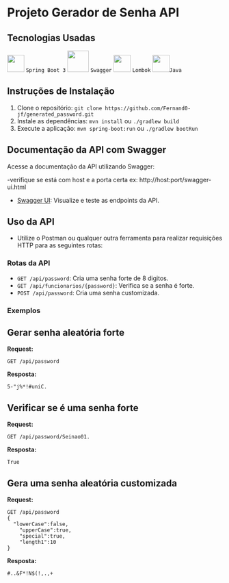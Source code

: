 # Projeto Gerador de Senha API

## Tecnologias Usadas
<img src="https://cdn.jsdelivr.net/gh/devicons/devicon/icons/spring/spring-original.svg" height="40" width="40"/>  `Spring Boot 3`
<img src="https://www.svgrepo.com/show/374111/swagger.svg" width="50" height="50">  `Swagger`
<img src="https://raw.githubusercontent.com/projectlombok/lombok/f3a4b1b4151a9dd1646f1b170c17f5f29903f45a/src/installer/lombok/installer/lombok.svg" width="40" height="40">  `Lombok`
<img src="https://cdn.jsdelivr.net/gh/devicons/devicon/icons/java/java-original.svg" width="40" height="40"/>`Java`
## Instruções de Instalação

1. Clone o repositório: `git clone https://github.com/Fernand0-jf/generated_password.git`
3. Instale as dependências: `mvn install` ou `./gradlew build`
4. Execute a aplicação: `mvn spring-boot:run` ou `./gradlew bootRun`


## Documentação da API com Swagger

Acesse a documentação da API utilizando Swagger:

-verifique se está com host e a porta certa ex: http://host:port/swagger-ui.html
- [Swagger UI](http://localhost:8080/swagger-ui.html): Visualize e teste as endpoints da API.

## Uso da API

- Utilize o Postman ou qualquer outra ferramenta para realizar requisições HTTP para as seguintes rotas:

### Rotas da API

- `GET /api/password`: Cria uma senha forte de 8 digitos.
- `GET /api/funcionarios/{password}`: Verifica se a senha é forte.
- `POST /api/password`: Cria uma senha customizada.

### Exemplos


## Gerar senha aleatória forte

**Request:**
```http
GET /api/password
```
**Resposta:**
```http
5-"j%*!#uniC.
```
## Verificar se é uma senha forte

**Request:**
```http
GET /api/password/Seinao01.
```
**Resposta:**
```http
True
```
## Gera uma senha aleatória customizada

**Request:**
```http
GET /api/password
{
  "lowerCase":false,
	"upperCase":true,
	"special":true,
	"length1":10
}
```
**Resposta:**

```http
#..&F*!N$(!,.,+
```
